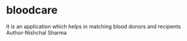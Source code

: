 # bloodcare
It is an application which helps in matching blood donors and recipents
Author-Nishchal Sharma
